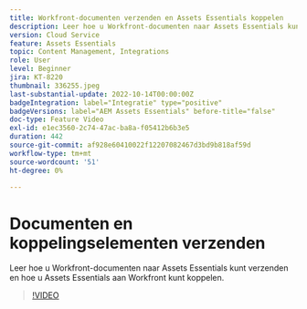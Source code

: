 ```yaml
---
title: Workfront-documenten verzenden en Assets Essentials koppelen
description: Leer hoe u Workfront-documenten naar Assets Essentials kunt verzenden en hoe u Assets Essentials aan Workfront kunt koppelen.
version: Cloud Service
feature: Assets Essentials
topic: Content Management, Integrations
role: User
level: Beginner
jira: KT-8220
thumbnail: 336255.jpeg
last-substantial-update: 2022-10-14T00:00:00Z
badgeIntegration: label="Integratie" type="positive"
badgeVersions: label="AEM Assets Essentials" before-title="false"
doc-type: Feature Video
exl-id: e1ec3560-2c74-47ac-ba8a-f05412b6b3e5
duration: 442
source-git-commit: af928e60410022f12207082467d3bd9b818af59d
workflow-type: tm+mt
source-wordcount: '51'
ht-degree: 0%

---
```


# Documenten en koppelingselementen verzenden

Leer hoe u Workfront-documenten naar Assets Essentials kunt verzenden en hoe u Assets Essentials aan Workfront kunt koppelen.

>[!VIDEO](https://video.tv.adobe.com/v/336255?quality=12&learn=on)
